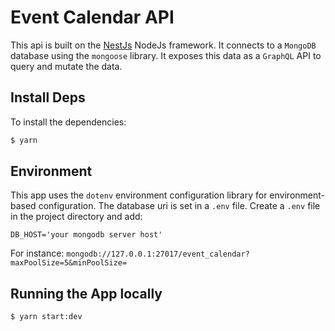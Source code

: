 # Event Calendar API

This api is built on the [NestJs](https://docs.nestjs.com/) NodeJs framework. It connects to a `MongoDB` database
using the `mongoose` library. It exposes this data as a `GraphQL` API to query and mutate the data.

## Install Deps

To install the dependencies:

```bash
$ yarn
```

## Environment

This app uses the `dotenv` environment configuration library for environment-based configuration.
The database uri is set in a `.env` file. Create a `.env` file in the project directory and add:

```
DB_HOST='your mongodb server host'
```

For instance: `mongodb://127.0.0.1:27017/event_calendar?maxPoolSize=5&minPoolSize=`

## Running the App locally

```bash
$ yarn start:dev
```

